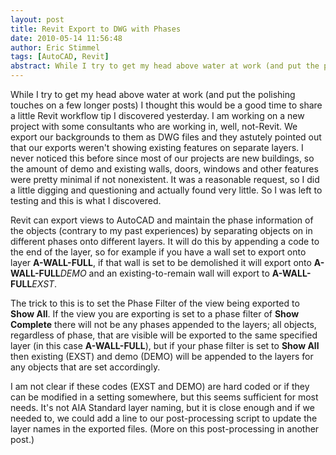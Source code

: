 ```yaml
---
layout: post
title: Revit Export to DWG with Phases
date: 2010-05-14 11:56:48
author: Eric Stimmel
tags: [AutoCAD, Revit]
abstract: While I try to get my head above water at work (and put the polishing touches on a few longer posts) I thought this would be a good time to share a little Revit workflow tip I discovered yesterday...
---
```


While I try to get my head above water at work (and put the polishing touches on a few longer posts) I thought this would be a good time to share a little Revit workflow tip I discovered yesterday. I am working on a new project with some consultants who are working in, well, not-Revit. We export our backgrounds to them as DWG files and they astutely pointed out that our exports weren't showing existing features on separate layers. I never noticed this before since most of our projects are new buildings, so the amount of demo and existing walls, doors, windows and other features were pretty minimal if not nonexistent. It was a reasonable request, so I did a little digging and questioning and actually found very little. So I was left to testing and this is what I discovered. 

Revit can export views to AutoCAD and maintain the phase information of the objects (contrary to my past experiences) by separating objects on in different phases onto different layers. It will do this by appending a code to the end of the layer, so for example if you have a wall set to export onto layer **A-WALL-FULL**, if that wall is set to be demolished it will export onto **A-WALL-FULL**<em>DEMO</em> and an existing-to-remain wall will export to **A-WALL-FULL**<em>EXST</em>. 

The trick to this is to set the Phase Filter of the view being exported to **Show All**. If the view you are exporting is set to a phase filter of **Show Complete** there will not be any phases appended to the layers; all objects, regardless of phase, that are visible will be exported to the same specified layer (in this case **A-WALL-FULL**), but if your phase filter is set to **Show All** then existing (EXST) and demo (DEMO) will be appended to the layers for any objects that are set accordingly. 

I am not clear if these codes (EXST and DEMO) are hard coded or if they can be modified in a setting somewhere, but this seems sufficient for most needs. It's not AIA Standard layer naming, but it is close enough and if we needed to, we could add a line to our post-processing script to update the layer names in the exported files. (More on this post-processing in another post.)
